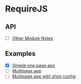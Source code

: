 # RequireJS
## API
- [ ] [Other Module Notes](https://requirejs.org/docs/api.html#modulenotes)

## Examples
- [x] [Simple one page app](https://github.com/volojs/create-template)
- [ ] [Multipage app](https://github.com/requirejs/example-multipage)
- [ ] [Multipage app with shim config](https://github.com/requirejs/example-multipage-shim)
